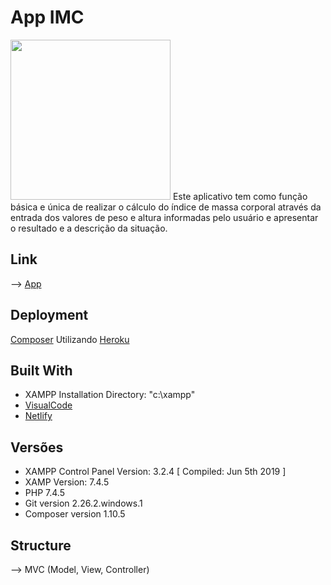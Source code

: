 # App IMC
<img src="https://pt.calcuworld.com/wp-content/uploads/sites/6/2019/07/imc-.png" height="256" width="256">
Este aplicativo tem como função básica e única de realizar o cálculo do índice de massa corporal através da
entrada dos valores de peso e altura informadas pelo usuário e apresentar o resultado e a descrição da situação.

## Link
--> [App](https://calcimcjorge.netlify.app/)

## Deployment
[Composer](https://getcomposer.org/download/)
Utilizando [Heroku](https://www.heroku.com/)

## Built With
* XAMPP Installation Directory: "c:\xampp\"
* [VisualCode](https://code.visualstudio.com/)
* [Netlify](https://www.heroku.com/)

## Versões
* XAMPP Control Panel Version: 3.2.4  [ Compiled: Jun 5th 2019 ]
* XAMP Version: 7.4.5
* PHP 7.4.5
* Git version 2.26.2.windows.1
* Composer version 1.10.5

## Structure
--> MVC (Model, View, Controller)
